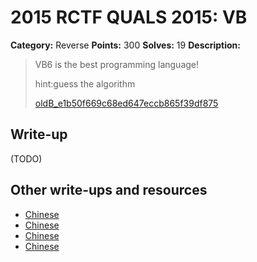 # 2015 RCTF QUALS 2015: VB

**Category:** Reverse
**Points:** 300
**Solves:** 19
**Description:**

> VB6 is the best programming language!
> 
> 
> hint:guess the algorithm
> 
> 
> [oldB_e1b50f669c68ed647eccb865f39df875](./oldB_e1b50f669c68ed647eccb865f39df875)


## Write-up

(TODO)

## Other write-ups and resources

* [Chinese](http://bobao.360.cn/ctf/learning/155.html)
* [Chinese](http://www.purpleroc.com/md/RCTF-WriteUp.html)
* [Chinese](http://www.heysec.org/archives/85)
* [Chinese](http://roisfzu.org/static/rctf2015-writeup.pdf)
